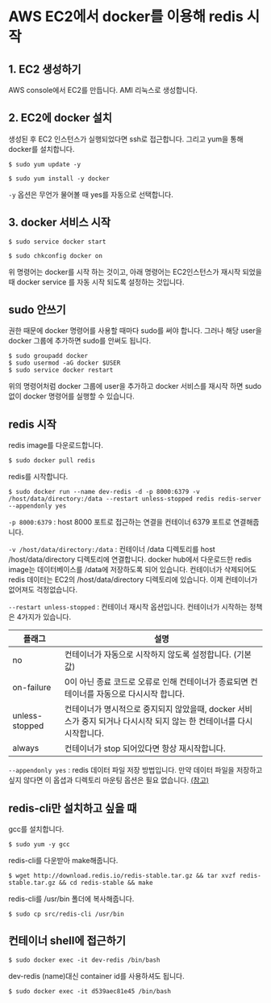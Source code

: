 # AWS EC2에서 docker를 이용해 redis 시작

## 1. EC2 생성하기

AWS console에서 EC2를 만듭니다. AMI 리눅스로 생성합니다.

## 2. EC2에 docker 설치

생성된 후 EC2 인스턴스가 실행되었다면 ssh로 접근합니다.
그리고 yum을 통해 docker를 설치합니다.

```
$ sudo yum update -y

$ sudo yum install -y docker
```

`-y` 옵션은 무언가 물어볼 때 yes를 자동으로 선택합니다.

## 3. docker 서비스 시작

```
$ sudo service docker start

$ sudo chkconfig docker on
```

위 명령어는 docker를 시작 하는 것이고, 아래 명령어는 EC2인스턴스가 재시작 되었을 때 docker service 를 자동 시작 되도록 설정하는 것입니다.

## sudo 안쓰기

권한 때문에 docker 명령어를 사용할 때마다 sudo를 써야 합니다. 그러나 해당 user을 docker 그룹에 추가하면 sudo를 안써도 됩니다.

```
$ sudo groupadd docker
$ sudo usermod -aG docker $USER
$ sudo service docker restart
```

위의 명령어처럼 docker 그룹에 user을 추가하고 docker 서비스를 재시작 하면 sudo 없이 docker 명령어를 실행할 수 있습니다.

## redis 시작

redis image를 다운로드합니다.

```
$ sudo docker pull redis
```

redis를 시작합니다.

```
$ sudo docker run --name dev-redis -d -p 8000:6379 -v /host/data/directory:/data --restart unless-stopped redis redis-server --appendonly yes
```

`-p 8000:6379` : host 8000 포트로 접근하는 연결을 컨테이너 6379 포트로 연결해줍니다.

`-v /host/data/directory:/data` : 컨테이너 /data 디렉토리를 host /host/data/directory 디렉토리에 연결합니다. docker hub에서 다운로드한 redis image는 데이터베이스를 /data에 저장하도록 되어 있습니다. 컨테이너가 삭제되어도 redis 데이터는 EC2의 /host/data/directory 디렉토리에 있습니다. 이제 컨테이너가 없어져도 걱정없습니다.

`--restart unless-stopped` : 컨테이너 재시작 옵션입니다. 컨테이너가 시작하는 정책은 4가지가 있습니다.

플래그|설명
---|---
no|컨테이너가 자동으로 시작하지 않도록 설정합니다. (기본값)
on-failure|0이 아닌 종료 코드로 오류로 인해 컨테이너가 종료되면 컨테이너를 자동으로 다시시작 합니다.
unless-stopped|컨테이너가 명시적으로 중지되지 않았을때, docker 서비스가 중지 되거나 다시시작 되지 않는 한 컨테이너를 다시 시작합니다.
always|컨테이너가 stop 되어있다면 항상 재시작합니다.

`--appendonly yes` : redis 데이터 파일 저장 방법입니다. 만약 데이터 파일을 저장하고 싶지 않다면 이 옵셥과 디렉토리 마운팅 옵션은 필요 없습니다. [(참고)](http://www.redisgate.com/redis/configuration/persistence.php)

## redis-cli만 설치하고 싶을 때

gcc를 설치합니다.

```
$ sudo yum -y gcc
```

redis-cli를 다운받아 make해줍니다.

```
$ wget http://download.redis.io/redis-stable.tar.gz && tar xvzf redis-stable.tar.gz && cd redis-stable && make
```

redis-cli를 /usr/bin 폴더에 복사해줍니다.

```
$ sudo cp src/redis-cli /usr/bin
```

## 컨테이너 shell에 접근하기

```
$ sudo docker exec -it dev-redis /bin/bash
```

dev-redis (name)대신 container id를 사용하셔도 됩니다.

```
$ sudo docker exec -it d539aec81e45 /bin/bash
```